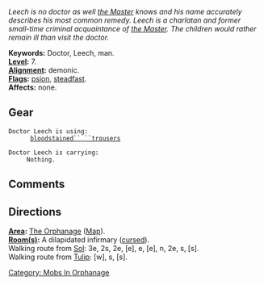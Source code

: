 *Leech is no doctor as well [the
Master](Master_Of_The_Orphanage.md "wikilink") knows and his name
accurately describes his most common remedy. Leech is a charlatan and
former small-time criminal acquaintance of [the
Master](Master_Of_The_Orphanage.md "wikilink"). The children would
rather remain ill than visit the doctor.*

**Keywords:** Doctor, Leech, man.  
**[Level](Level.md "wikilink"):** 7.  
**[Alignment](Alignment.md "wikilink"):** demonic.  
**[Flags](:Category:_Mob_Types.md "wikilink"):**
[psion](Spellcasting_Mobs.md "wikilink"),
[steadfast](Sentinel_Mobs.md "wikilink").  
**Affects:** none.  

## Gear

`Doctor Leech is using:`  
<worn on legs>`      `[`bloodstained`` ``trousers`](Bloodstained_Trousers.md "wikilink")

`Doctor Leech is carrying:`  
`     Nothing.`

## Comments

## Directions

**[Area](:Category:_Areas.md "wikilink"):** [The
Orphanage](:Category:_Orphanage.md "wikilink")
([Map](Orphanage_Map.md "wikilink")).  
**[Room(s)](:Category:_Rooms.md "wikilink"):** A dilapidated infirmary
([cursed](Cursed_Rooms.md "wikilink")).  
Walking route from [Sol](Sol.md "wikilink"): 3e, 2s, 2e, \[e\], e,
\[e\], n, 2e, s, \[s\].  
Walking route from [Tulip](Tulip.md "wikilink"): \[w\], s, \[s\].  

[Category: Mobs In Orphanage](Category:_Mobs_In_Orphanage "wikilink")
